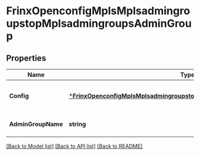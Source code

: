 # FrinxOpenconfigMplsMplsadmingroupstopMplsadmingroupsAdminGroup

## Properties
Name | Type | Description | Notes
------------ | ------------- | ------------- | -------------
**Config** | [***FrinxOpenconfigMplsMplsadmingroupstopMplsadmingroupsAdmingroupConfig**](frinx.openconfig.mpls.mplsadmingroupstop.mplsadmingroups.admingroup.Config.md) | Optional[Configurable items for admin-groups] REF:Optional.empty | [optional] [default to null]
**AdminGroupName** | **string** | Optional[name for mpls admin-group] REF:Optional.empty | [optional] [default to null]

[[Back to Model list]](../README.md#documentation-for-models) [[Back to API list]](../README.md#documentation-for-api-endpoints) [[Back to README]](../README.md)


